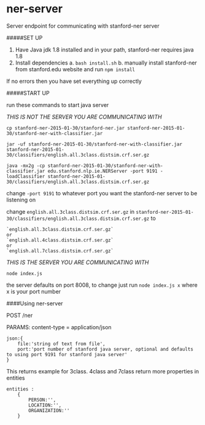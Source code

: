 # ner-server
Server endpoint for communicating with stanford-ner server

#####SET UP
1. Have Java jdk 1.8 installed and in your path, stanford-ner requires java 1.8
2. Install dependencies
	a. `bash install.sh`
	b. manually install stanford-ner from stanford.edu website
		and run `npm install`

If no errors then you have set everything up correctly

#####START UP

run these commands to start java server

*THIS IS NOT THE SERVER YOU ARE COMMUNICATING WITH*

`cp stanford-ner-2015-01-30/stanford-ner.jar stanford-ner-2015-01-30/stanford-ner-with-classifier.jar`

`jar -uf stanford-ner-2015-01-30/stanford-ner-with-classifier.jar stanford-ner-2015-01-30/classifiers/english.all.3class.distsim.crf.ser.gz`

`java -mx2g -cp stanford-ner-2015-01-30/stanford-ner-with-classifier.jar edu.stanford.nlp.ie.NERServer -port 9191 -loadClassifier stanford-ner-2015-01-30/classifiers/english.all.3class.distsim.crf.ser.gz`

change `-port 9191` to whatever port you want the stanford-ner server to be listening on

change `english.all.3class.distsim.crf.ser.gz` in `stanford-ner-2015-01-30/classifiers/english.all.3class.distsim.crf.ser.gz` to 

	`english.all.3class.distsim.crf.ser.gz` 
	or
	`english.all.4class.distsim.crf.ser.gz` 
	or
	`english.all.7class.distsim.crf.ser.gz`

*THIS IS THE SERVER YOU ARE COMMUNICATING WITH*

`node index.js`

the server defaults on port 8008, to change just run `node index.js x` where x is your port number


####Using ner-server

POST /ner

PARAMS:
content-type = application/json
 
	json:{
		file:'string of text from file',				
		port:'port number of stanford java server, optional and defaults to using port 9191 for stanford java server'
	}		
	
This returns
example for 3class. 4class and 7class return more properties in entities

	entities :
		{	
			PERSON:'',
			LOCATION:'',
			ORGANIZATION:''
		}


